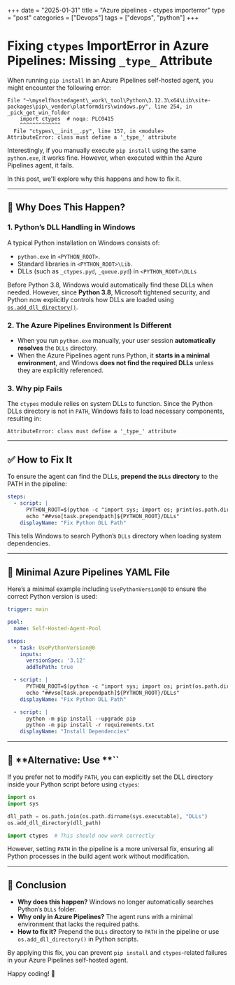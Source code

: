 +++
date = "2025-01-31"
title = "Azure pipelines - ctypes importerror"
type = "post"
categories = ["Devops"]
tags = ["devops", "python"]
+++


# Fixing `ctypes` ImportError in Azure Pipelines: Missing `_type_` Attribute

When running `pip install` in an Azure Pipelines self-hosted agent, you might encounter the following error:

```plaintext
File "~\myselfhostedagent\_work\_tool\Python\3.12.3\x64\Lib\site-packages\pip\_vendor\platformdirs\windows.py", line 254, in _pick_get_win_folder
    import ctypes  # noqa: PLC0415
    ^^^^^^^^^^^^^
  File "ctypes\__init__.py", line 157, in <module>
AttributeError: class must define a '_type_' attribute
```

Interestingly, if you manually execute `pip install` using the same `python.exe`, it works fine. However, when executed within the Azure Pipelines agent, it fails.

In this post, we'll explore why this happens and how to fix it.

---

## 🚨 **Why Does This Happen?**

### **1. Python’s DLL Handling in Windows**

A typical Python installation on Windows consists of:

- `python.exe` in `<PYTHON_ROOT>`.
- Standard libraries in `<PYTHON_ROOT>\Lib`.
- DLLs (such as `_ctypes.pyd`, `_queue.pyd`) in `<PYTHON_ROOT>\DLLs`

Before Python 3.8, Windows would automatically find these DLLs when needed. However, since **Python 3.8**, Microsoft tightened security, and Python now explicitly controls how DLLs are loaded using [`os.add_dll_directory()`](https://docs.python.org/3/library/os.html#os.add_dll_directory).

### **2. The Azure Pipelines Environment Is Different**

- When you run `python.exe` manually, your user session **automatically resolves** the `DLLs` directory.
- When the Azure Pipelines agent runs Python, it **starts in a minimal environment**, and Windows **does not find the required DLLs** unless they are explicitly referenced.

### **3. Why pip Fails**

The `ctypes` module relies on system DLLs to function. Since the Python DLLs directory is not in `PATH`, Windows fails to load necessary components, resulting in:

```plaintext
AttributeError: class must define a '_type_' attribute
```

---

## ✅ **How to Fix It**

To ensure the agent can find the DLLs, **prepend the `DLLs` directory** to the PATH in the pipeline:

```yaml
steps:
  - script: |
      PYTHON_ROOT=$(python -c "import sys; import os; print(os.path.dirname(sys.executable))")
      echo "##vso[task.prependpath]${PYTHON_ROOT}/DLLs"
    displayName: "Fix Python DLL Path"
```

This tells Windows to search Python’s `DLLs` directory when loading system dependencies.

---

## 🔧 **Minimal Azure Pipelines YAML File**

Here’s a minimal example including `UsePythonVersion@0` to ensure the correct Python version is used:

```yaml
trigger: main

pool:
  name: Self-Hosted-Agent-Pool

steps:
  - task: UsePythonVersion@0
    inputs:
      versionSpec: '3.12'
      addToPath: true

  - script: |
      PYTHON_ROOT=$(python -c "import sys; import os; print(os.path.dirname(sys.executable))")
      echo "##vso[task.prependpath]${PYTHON_ROOT}/DLLs"
    displayName: "Fix Python DLL Path"

  - script: |
      python -m pip install --upgrade pip
      python -m pip install -r requirements.txt
    displayName: "Install Dependencies"
```

---

## 📌 **Alternative: Use **``

If you prefer not to modify `PATH`, you can explicitly set the DLL directory inside your Python script before using `ctypes`:

```python
import os
import sys

dll_path = os.path.join(os.path.dirname(sys.executable), "DLLs")
os.add_dll_directory(dll_path)

import ctypes  # This should now work correctly
```

However, setting `PATH` in the pipeline is a more universal fix, ensuring all Python processes in the build agent work without modification.

---

## 🎯 **Conclusion**

- **Why does this happen?** Windows no longer automatically searches Python’s `DLLs` folder.
- **Why only in Azure Pipelines?** The agent runs with a minimal environment that lacks the required paths.
- **How to fix it?** Prepend the `DLLs` directory to `PATH` in the pipeline or use `os.add_dll_directory()` in Python scripts.

By applying this fix, you can prevent `pip install` and `ctypes`-related failures in your Azure Pipelines self-hosted agent.

Happy coding! 🚀

